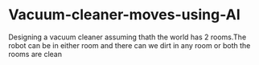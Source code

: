 # Vacuum-cleaner-moves-using-AI
Designing a vacuum cleaner assuming thath the world has 2 rooms.The robot can be in either room and there can we dirt in any room or both the rooms are clean
